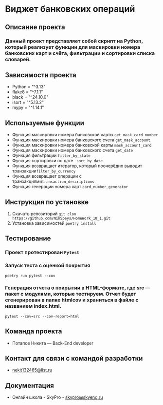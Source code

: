 # Виджет банковских операций

## Описание проекта

### Данный проект представляет собой скрипт на Python, который реализует функции для маскировки номера банковских карт и счёта, фильтрации и сортировки списка словарей.

## Зависимости проекта

+ Python = "^3.13"
+ flake8 = "^7.1.1"
+ black = "^24.10.0"
+ isort = "^5.13.2"
+ mypy = "^1.14.1"

## Используемые функции

+ Функция маскировки номера банковской карты ```get_mask_card_number```
+ Функция маскировки номера банковского счета ```get_mask_account```
+ Функция маскировки номера банковской карты ```mask_account_card```
+ Функция маскировки номера банковского счета ```get_date```
+ Функция фильтрации ```filter_by_state```
+ Функция сортировки по дате ``` sort_by_date```
+ Функция возвращает итератор, который поочерёдно выводит транзакции```filter_by_currency```
+ Функция возвращает операции с транзакциями```transaction_descriptions```
+ Функция генерации номера карт ```card_number_generator```

## Инструкция по установке

1. Скачать репозиторий
   ``` git clon https://github.com/NikSpeys/HomeWork_10_1.git ```
2. Установка зависимостей
   ``` poetry install ```

## Тестирование

### Проект протестирован ```Pytest```

### Запуск теста с оценкой покрытия

```poetry run pytest --cov```

### Генерация отчета о покрытии в HTML-формате, где src — пакет c модулями, которые тестируем. Отчет будет сгенерирован в папке htmlcov и храниться в файле с названием index.html.

```pytest --cov=src --cov-report=html```

## Команда проекта

+ Потапов Никита — Back-End developer

## Контакт для связи с командой разработки

+ nekit132465@list.ru

## Документация

+ Онлайн школа - SkyPro - skypro@skyeng.ru
